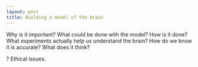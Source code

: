 ```yaml
---
layout: post
title: Building a model of the brain
---
```


Why is it important?
What could be done with the model?
How is it done?
What experiments actually help us understand the brain?
How do we know it is accurate?
What does it think?

?
Ethical issues.
